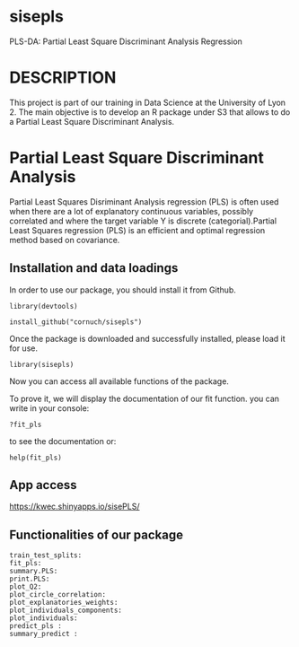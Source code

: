 # sisepls

PLS-DA: Partial Least Square Discriminant Analysis Regression

# DESCRIPTION

This project is part of our training in Data Science at the University of Lyon 2. The main objective is to develop an R package under S3 that allows to do a Partial Least Square Discriminant Analysis. 

# Partial Least Square Discriminant Analysis

Partial Least Squares Disriminant Analysis regression (PLS) is often used when there are a lot of explanatory continuous variables, possibly correlated and where the target variable Y is discrete (categorial).Partial Least Squares regression (PLS) is an efficient and optimal regression method based on covariance. 


## Installation and data loadings

In order to use our package, you should install it from Github.
```
library(devtools)

install_github("cornuch/sisepls")
```

Once the package is downloaded and successfully installed, please load it for use.
```
library(sisepls)
```
Now you can access all available functions of the package. 
   
To prove it, we will display the documentation of our fit function. you can write in your console: 
```
?fit_pls 
```
to see the documentation or:

```
help(fit_pls)
```
## App access

https://kwec.shinyapps.io/sisePLS/


## Functionalities of our package 
  
    train_test_splits:  
    fit_pls:
    summary.PLS:
    print.PLS:
    plot_Q2:
    plot_circle_correlation: 
    plot_explanatories_weights:
    plot_individuals_components:
    plot_individuals:
    predict_pls :
    summary_predict :
